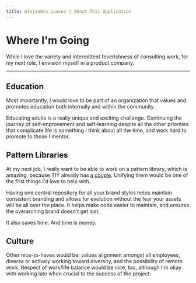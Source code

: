 ```yaml
---
title: Alejandra Luaces | About This Application
---
```

# Where I'm Going

While I love the variety and intermittent feverishness of consulting work, for my next role, I envision myself in a product company.

---

## Education
Most importantly, I would love to be part of an organization that values and promotes education both internally and within the community.

Educating adults is a really unique and exciting challenge. Continuing the journey of self-improvement and self-learning despite all the other priorities that complicate life is something I think about all the time, and work hard to promote to those I mentor.

## Pattern Libraries
At my next job, I really want to be able to work on a pattern library, which is amazing, because TIY already has [a](http://masondesu.github.io/ghost-shield/) [couple](http://theironyard.com/about/brand-standards/). Unifying them would be one of the first things I'd love to help with.

Having one central repository for all your brand styles helps maintain consistent branding and allows for evolution without the fear your assets will be all over the place. It helps make code easier to maintain, and ensures the overarching brand doesn't get lost.

It also saves time. And time is money.

## Culture
Other nice-to-haves would be: values alignment amongst all employees, diverse or actively working toward diversity, and the possibility of remote work. Respect of work/life balance would be nice, too, although I'm okay with working late when crucial to the success of the project.
